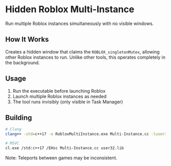 # Hidden Roblox Multi-Instance

Run multiple Roblox instances simultaneously with no visible windows.

## How It Works
Creates a hidden window that claims the `ROBLOX_singletonMutex`, allowing other Roblox instances to run. Unlike other tools, this operates completely in the background.

## Usage
1. Run the executable before launching Roblox
2. Launch multiple Roblox instances as needed
3. The tool runs invisibly (only visible in Task Manager)

## Building
```bash
# Clang
clang++ -std=c++17 -o RobloxMultiInstance.exe Multi-Instance.cc -luser32

# MSVC
cl.exe /std:c++17 /EHsc Multi-Instance.cc user32.lib
```

Note: Teleports between games may be inconsistent.